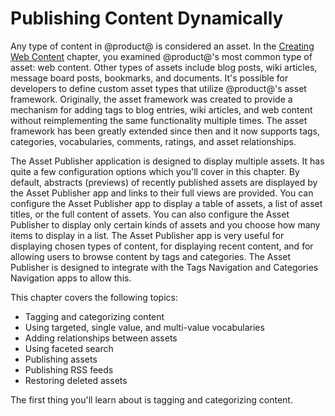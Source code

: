 # Publishing Content Dynamically [](id=publishing-content-dynamically)

Any type of content in @product@ is considered an asset. In the 
[Creating Web Content](/discover/portal/-/knowledge_base/7-0/creating-web-content)
chapter, you examined @product@'s most common type of asset: web content. Other
types of assets include blog posts, wiki articles, message board posts,
bookmarks, and documents. It's possible for developers to define custom asset
types that utilize @product@'s asset framework. Originally, the asset framework
was created to provide a mechanism for adding tags to blog entries, wiki
articles, and web content without reimplementing the same functionality multiple
times. The asset framework has been greatly extended since then and it now
supports tags, categories, vocabularies, comments, ratings, and asset
relationships.

The Asset Publisher application is designed to display multiple assets. It has
quite a few configuration options which you'll cover in this chapter. By
default, abstracts (previews) of recently published assets are displayed by the
Asset Publisher app and links to their full views are provided. You can
configure the Asset Publisher app to display a table of assets, a list of asset
titles, or the full content of assets. You can also configure the Asset
Publisher to display only certain kinds of assets and you choose how many items
to display in a list. The Asset Publisher app is very useful for displaying
chosen types of content, for displaying recent content, and for allowing users
to browse content by tags and categories. The Asset Publisher is designed to
integrate with the Tags Navigation and Categories Navigation apps to allow this.

This chapter covers the following topics:

- Tagging and categorizing content
- Using targeted, single value, and multi-value vocabularies
- Adding relationships between assets
- Using faceted search
- Publishing assets
- Publishing RSS feeds
- Restoring deleted assets

The first thing you'll learn about is tagging and categorizing content.
